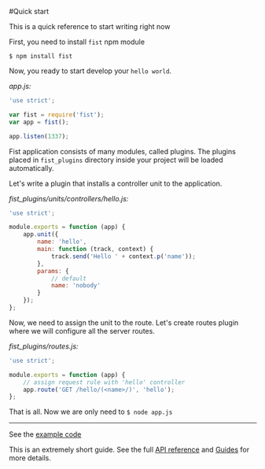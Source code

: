#Quick start

This is a quick reference to start writing right now

First, you need to install ```fist``` npm module

```
$ npm install fist
```

Now, you ready to start develop your ```hello world```.

_app.js:_

```js
'use strict';

var fist = require('fist');
var app = fist();

app.listen(1337);
```

Fist application consists of many modules, called plugins. The plugins placed in ```fist_plugins``` directory inside your project will be loaded automatically.

Let's write a plugin that installs a controller unit to the application.

_fist_plugins/units/controllers/hello.js:_

```js
'use strict';

module.exports = function (app) {
    app.unit({
        name: 'hello',
        main: function (track, context) {
            track.send('Hello ' + context.p('name'));
        },
        params: {
            // default
            name: 'nobody'
        }
    });
};
```

Now, we need to assign the unit to the route. Let's create routes plugin where we will configure all the server routes.

_fist_plugins/routes.js:_

```js
'use strict';

module.exports = function (app) {
    // assign request rule with 'hello' controller
    app.route('GET /hello/(<name>/)', 'hello');
};
```

That is all. Now we are only need to ```$ node app.js```

--------
See the [example code](/examples/hello)

This is an extremely short guide. See the full [API reference](/docs/reference/index.md) and [Guides](/docs/guides/index.md) for more details.
